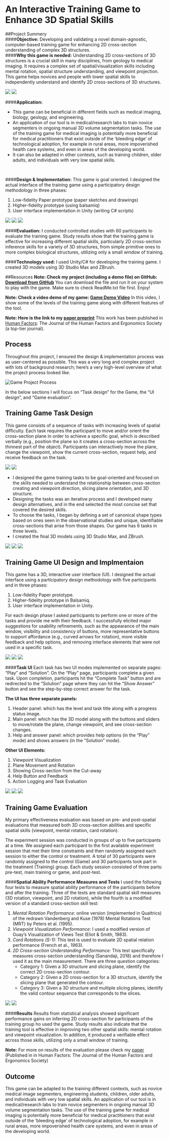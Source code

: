 An Interactive Training Game to Enhance 3D Spatial Skills
=========
##Project Summery
<br>
####**Objective:** 
Developing and validating a novel domain-agnostic, computer-based training game for enhancing 2D cross-section understanding of complex 3D structures.
<br>
####**Why this game is needed:**
Understanding 2D cross-sections of 3D structures is a crucial skill in many disciplines, from geology to medical imaging. It requires a complex set of spatial/visualization skills including mental rotation, spatial structure understanding, and viewpoint projection. This game helps novices and people with lower spatial skills to independently understand and identify 2D cross-sections of 3D structures.

![](images/04_animated_ball.gif)
![](images/05_complex.gif)
<br>

####**Application:**
- This game can be beneficial in different fields such as medical imaging, biology, geology, and engineering. 
- An application of our tool is in medical/research labs to train novice segmenters in ongoing manual 3D volume segmentation tasks. The use of the training game for medical imaging is potentially more beneficial for medical practitioners that exist outside of the ‘bleeding edge’ of technological adoption, for example in rural areas, more impoverished health care systems, and even in areas of the developing world.
- It can also be adapted in other contexts, such as training children, older adults, and individuals with very low spatial skills. 
<br>

####**Design & Implementation:**
This game is goal oriented. I designed the actual interface of the training game using a participatory design methodology in three phases: 

1. Low-fidelity Paper prototype (paper sketches and drawings) 
2. Higher-fidelity prototype (using balsamiq)
3. User interface implementation in Unity (writing C# scripts)

![](images/06_Low.PNG)
![](images/06_Low2.PNG)
![](images/06_High.png)
<br>

####**Evaluation:**
I conducted controlled studies with 60 participants to evaluate the training game. Study results show that the training game is effective for increasing different spatial skills, particularly 2D cross-section inference skills for a variety of 3D structures, from simple primitive ones to more complex biological structures, utilizing only a small window of training.
<br>

####**Technology used:** 
I used Unity/C# for developing the training game. I created 3D models using 3D Studio Max and ZBrush.
<br>

##Resources
**Note: Check my project (including a demo file) on GitHub: [Download from GitHub](https://github.com/AnahitaS/3DTrainingTool)**
You can download the file and run it on your system to play with the game. Make sure to check ReadMe.txt file first. Enjoy!

**Note: Check a video demo of my game: [Game Demo Video](https://youtu.be/ZDS2W_V0pyA)**
 In this video, I show some of the levels of the training game along with different features of the tool.

**Note: Here is the link to my [paper preprint](https://arxiv.org/pdf/2001.06737)**
This work has been published in [Human Factors](https://journals.sagepub.com/doi/abs/10.1177/00187208211018110): The Journal of the Human Factors and Ergonomics Society (a top-tier journal).


Process
-------
Throughout this project, I ensured the design & implementation process was as user-centered as possible. This was a very long and complex project with lots of background research; here’s a very high-level overview of what the project process looked like.
<p><img src="images/01_DesignProcess1.png" alt="Game Project Process" title="Game Project Process">

In the below sections I will focus on “Task design” for the Game, the “UI design”, and “Game evaluation”.

Training Game Task Design
-------
This game consists of a sequence of tasks with increasing levels of spatial difficulty. Each task requires the participant to move and/or orient the cross-section plane in order to achieve a specific goal, which is described verbally (e.g., position the plane so it creates a cross-section across the thinnest part of the object). Participants can interactively move the plane, change the viewpoint, show the current cross-section, request help, and receive feedback on the task.

![](images/07_Task1.png)
![](images/07_Task2.png)

- I designed the game training tasks to be goal-oriented and focused on the skills needed to understand the relationship between cross-section creating and viewpoint direction, slicing plane orientation, and 3D structure.
- Designing the tasks was an iterative process and I developed many design alternatives, and in the end selected the most concise set that covered the desired skills.
- To choose the tasks, I began by defining a set of canonical shape types based on ones seen in the observational studies and unique, identifiable cross-sections that arise from those shapes. Our game has 6 tasks in three levels.
- I created the final 3D models using 3D Studio Max, and ZBrush.

![](images/07_Catcus_O.gif)
![](images/07_ConeHole.gif)
![](images/07_Mushroom_V.gif)

Training Game UI Design and Implmentaion
-------

This game has a 3D, interactive user interface (UI). I designed the actual interface using a participatory design methodology with five participants and in three phases: 

1. Low-fidelity Paper prototype.
2. Higher-fidelity prototype in Balsamiq.
3. User interface implementation in Unity.

For each design phase I asked participants to perform one or more of the tasks and provide me with their feedback. I successfully elicited major suggestions for usability refinements, such as the appearance of the main window, visibility and consistency of buttons, more representative buttons to support affordance (e.g., curved arrows for rotation), more visible feedback and help options, and removing interface elements that were not used in a specific task.

![](images/06_Low.PNG)
![](images/06_High.png)
![](images/06_High2.png)


####**Task UI**
Each task has two UI modes implemented on separate pages: “Play” and “Solution”. On the “Play” page, participants complete a given task. Upon completion, participants hit the “Complete Task” button and are redirected to the “Solution” page where they can hit the “Show Answer” button and see the step-by-step correct answer for the task.

**The UI has three separate panels:**
 
1. Header panel: which has the level and task title along with a progress status image.
2. Main panel: which has the 3D model along with the buttons and sliders to move/rotate the plane, change viewpoint, and see cross-section changes. 
3. Help and answer panel: which provides help options (in the “Play” mode) and shows answers (in the “Solution” mode). 

**Other UI Elements:**
1. Viewpoint Visualization
2. Plane Movement and Rotation
3. Showing Cross-section from the Cut-away
4. Help Button and Feedback
5. Action Logging and Task Evaluation

![](images/09_Figure4.jpg)
![](images/09_Figure3.jpg)
![](images/09_Figure5.jpg)


Training Game Evaluation
-------
My primary effectiveness evaluation was based on pre- and post-spatial evaluations that measured both 3D cross-section abilities and specific spatial skills (viewpoint, mental rotation, card rotation).

The experiment session was conducted in groups of up to five participants at a time. We assigned each participant to the first available experiment session that met their time constraints and then randomly assigned each session to either the control or treatment. A total of 30 participants were randomly assigned to the control (Game) and 30 participants took part in the treatment (Training) group. Each study session consisted of three parts: pre-test, main training or game, and post-test.
<br>

####**Spatial Ability Performance Measures and Tests**
I used the following four tests to measure spatial ability performance of the participants before and after the training. Three of the tests are standard spatial skill measures (3D rotation, viewpoint, and 2D rotation), while the fourth is a modified version of a standard cross-section skill test:

1. *Mental Rotation Performance:* online version (implemented in Qualtrics) of the redrawn Vandenberg and Kuse (1978) Mental Rotations Test (MRT) by Peters et al. (1995).
2. *Viewpoint Visualization Performance:* I used a modified version of Guay’s Visualization of Views Test (Eliot & Smith, 1983).
2. *Card Rotations (S-1):* This test is used to evaluate 2D spatial relation performance  (French et al., 1963). 
4. *2D Cross-section Understanding Performance:* This test specifically measures cross-section understanding (Sanandaji, 2018) and therefore I used it as the main measurement. There are three question categories: 
	* Category 1: Given a 3D structure and slicing plane, identify the correct 2D cross-section contour.
	* Category 2: Given a 2D cross-section for a 3D structure, identify the slicing plane that generated the contour.
	* Category 3: Given a 3D structure and multiple slicing planes, identify the valid contour sequence that corresponds to the slices.

![](images/09_Figure6.jpg)
![](images/09_Figure7.jpg)
<br>

####**Results**
Results from statistical analysis showed significant performance gains on inferring 2D cross-section for participants of the training group ho used the game. Study results also indicate that the training tool is effective in improving two other spatial skills: mental rotation and viewpoint visualization. In addition, it produced a verifiable effect across those skills, utilizing only a small window of training. 

**Note:** For more on results of the evaluation please check my [paper](https://arxiv.org/pdf/2001.06737) (Published in in Human Factors: The Journal of the Human Factors and Ergonomics Society)

Outcome
-------
This game can be adapted to the training different contexts, such as novice medical image segmenters, engineering students, children, older adults, and individuals with very low spatial skills.
An application of our tool is in medical/research labs to train novice segmenters in ongoing manual 3D volume segmentation tasks. The use of the training game for medical imaging is potentially more beneficial for medical practitioners that exist outside of the ‘bleeding edge’ of technological adoption, for example in rural areas, more impoverished health care systems, and even in areas of the developing world.
